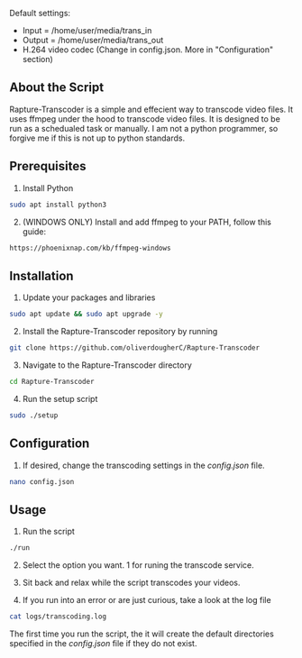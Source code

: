 Default settings:

* Input = /home/user/media/trans_in
* Output = /home/user/media/trans_out
* H.264 video codec (Change in config.json. More in "Configuration" section)

<!-- ABOUT THE SCRIPT -->
## About the Script

Rapture-Transcoder is a simple and effecient way to transcode video files. It uses ffmpeg under the hood to transcode video files. It is designed to be run as a schedualed task or manually. I am not a python programmer, so forgive me if this is not up to python standards.


<!-- PREREQUISITES -->
## Prerequisites

1. Install Python
```sh
sudo apt install python3
```

2. (WINDOWS ONLY) Install and add ffmpeg to your PATH, follow this guide:
```sh
https://phoenixnap.com/kb/ffmpeg-windows
```

<!-- INSTALLATION -->
## Installation

1. Update your packages and libraries
```sh
sudo apt update && sudo apt upgrade -y
```

2. Install the Rapture-Transcoder repository by running 
```sh
git clone https://github.com/oliverdougherC/Rapture-Transcoder
```

3. Navigate to the Rapture-Transcoder directory
```sh
cd Rapture-Transcoder
```

4. Run the setup script
```sh
sudo ./setup
```


<!-- CONFIGURATION -->
## Configuration

1. If desired, change the transcoding settings in the *config.json* file. 
```sh
nano config.json
```


<!-- USAGE -->
## Usage

1. Run the script
```sh
./run
```

2. Select the option you want. 1 for runing the transcode service.

3. Sit back and relax while the script transcodes your videos.

4. If you run into an error or are just curious, take a look at the log file
```sh
cat logs/transcoding.log
```

The first time you run the script, the it will create the default directories specified in the *config.json* file if they do not exist.

```


